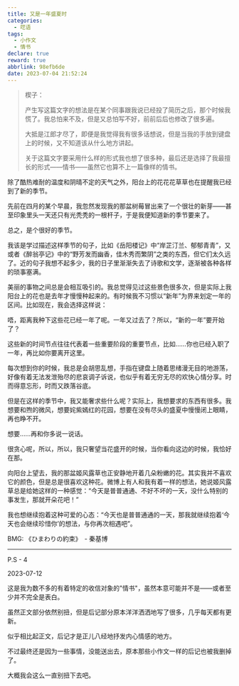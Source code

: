```yaml
---
title: 又是一年盛夏时
categories:
  - 呓语
tags:
  - 小作文
  - 情书
declare: true
reward: true
abbrlink: 98efb6de
date: 2023-07-04 21:52:24
---
```

> 楔子：
> 
> 产生写这篇文字的想法是在某个同事跟我说已经投了简历之后，那个时候我慌了。我总怕来不及，但是又总怕写不好，前前后后也修改了很多遍。
> 
> 大抵是江郎才尽了，即便是我觉得我有很多话想说，但是当我的手放到键盘上的时候，又不知道该从什么地方讲起。
> 
> 关于这篇文字要采用什么样的形式我也想了很多种，最后还是选择了我最擅长的形式——情书——虽然它也算不上一篇像样的情书。

<!--more-->

除了酷热难耐的温度和阴晴不定的天气之外，阳台上的花花花草草也在提醒我已经到了新的季节。

先前在四月的某个早晨，我忽然发现我的那盆树莓冒出来了一个很壮的新芽——甚至印象里头一天还只有光秃秃的一根杆子，于是我便知道新的季节要来了。

总之，是个很好的季节。

我该是学过描述这样季节的句子，比如《岳阳楼记》中“岸芷汀兰、郁郁青青”，又或者《醉翁亭记》中的“野芳发而幽香，佳木秀而繁阴”之类的东西，但它们太久远了。近的句子我想不起多少，我的日子里渐渐失去了诗歌和文学，逐渐被各种各样的琐事塞满。

美丽的事物之间总是会相互吸引的。我总觉得见过这些景色很多次，但是实际上我阳台上的花也是去年才慢慢种起来的。有时候我不习惯以“新年”为界来划定一年的区间。比如现在，我会选择这样说：

唔，距离我种下这些花已经一年了呢。一年又过去了？所以，“新的一年”要开始了？

这些新的时间节点往往代表着一些重要阶段的重要节点，比如……你也已经入职了一年，再比如你要离开这里。

每次想到你的时候，我总是会胡思乱想，手指在键盘上随着思绪漫无目的地游荡，好像有着无法发泄殆尽的悲哀调子诉说，也似乎有着无穷无尽的欢快心情分享。时而得意忘形，时而又跌落谷底。

但是在这样的季节中，我又能奢求些什么呢？实际上，我想要求的东西有很多。我想要和煦的微风，想要姹紫嫣红的花园，想要在没有尽头的盛夏中慢慢闭上眼睛，再也睁不开。

想要……再和你多说一说话。

很贪心呢，所以，所以，我只奢望当花盛开的时候，当你看向这边的时候，我恰好在那。

向阳台上望去，我的那盆姬风露草也正安静地开着几朵粉嫩的花。其实我并不喜欢它的颜色，但是总是很喜欢这种花。微博上有人和我有着一样的想法，她说姬风露草总是给她这样的一种感觉：“今天是普普通通、不好不坏的一天，没什么特别的事发生，那就开朵花吧！”

我也想继续抱着这种可爱的心态：“今天也是普普通通的一天，那我就继续抱着‘今天也会继续珍惜你’的想法，与你再次相遇吧”。

BMG: 《ひまわりの約束》　- 秦基博

---

P.S - 4

2023-07-12

这是我为数不多的有着特定的收信对象的"情书"，虽然本意可能并不是——或者至少并不完全是表白。

虽然正文部分依然别扭，但是后记部分原本洋洋洒洒地写了很多，几乎每天都有更新。

似乎相比起正文，后记才是正儿八经地抒发内心情感的地方。

不过最终还是因为一些事情，没能送出去，原本那些小作文一样的后记也被我删掉了。

大概我会这么一直别扭下去吧。